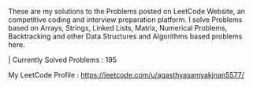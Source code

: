 These are my solutions to the Problems posted on LeetCode Website, an competitive coding and interview preparation platform. 
I solve Problems based on Arrays, Strings, Linked Lists, Matrix, Numerical Problems, Backtracking and other Data Structures and Algorithms based problems here.

| Currently Solved Problems : 195

 My LeetCode Profile : https://leetcode.com/u/agasthyasamyakjnan5577/
